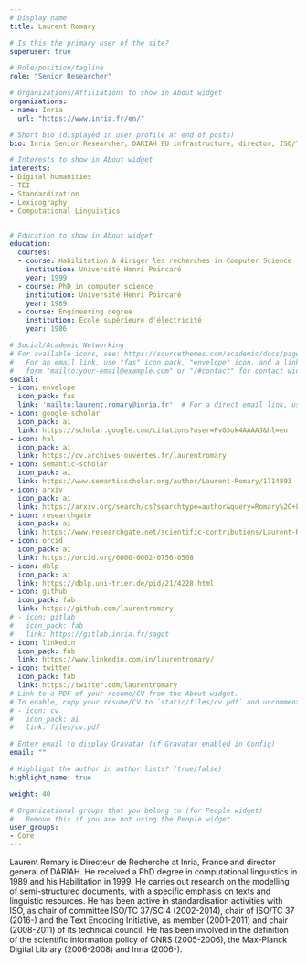 ```yaml
---
# Display name
title: Laurent Romary

# Is this the primary user of the site?
superuser: true

# Role/position/tagline
role: "Senior Researcher"

# Organizations/Affiliations to show in About widget
organizations: 
- name: Inria
  url: "https://www.inria.fr/en/"

# Short bio (displayed in user profile at end of posts)
bio: Inria Senior Researcher, DARIAH EU infrastructure, director, ISO/TC 37 chair

# Interests to show in About widget
interests:
- Digital humanities
- TEI
- Standardization
- Lexicography
- Computational Linguistics


# Education to show in About widget
education:
  courses:
  - course: Habilitation à diriger les recherches in Computer Science
    institution: Université Henri Poincaré
    year: 1999
  - course: PhD in computer science
    institution: Université Henri Poincaré
    year: 1989
  - course: Engineering degree
    institution: École supérieure d'électricité
    year: 1986

# Social/Academic Networking
# For available icons, see: https://sourcethemes.com/academic/docs/page-builder/#icons
#   For an email link, use "fas" icon pack, "envelope" icon, and a link in the
#   form "mailto:your-email@example.com" or "/#contact" for contact widget.
social:
- icon: envelope
  icon_pack: fas
  link: 'mailto:laurent.romary@inria.fr'  # For a direct email link, use "mailto:test@example.org".
- icon: google-scholar
  icon_pack: ai
  link: https://scholar.google.com/citations?user=FvG3ok4AAAAJ&hl=en
- icon: hal
  icon_pack: ai
  link: https://cv.archives-ouvertes.fr/laurentromary
- icon: semantic-scholar
  icon_pack: ai
  link: https://www.semanticscholar.org/author/Laurent-Romary/1714893
- icon: arxiv
  icon_pack: ai
  link: https://arxiv.org/search/cs?searchtype=author&query=Romary%2C+L
- icon: researchgate
  icon_pack: ai
  link: https://www.researchgate.net/scientific-contributions/Laurent-Romary-2128442517
- icon: orcid
  icon_pack: ai
  link: https://orcid.org/0000-0002-0756-0508
- icon: dblp
  icon_pack: ai
  link: https://dblp.uni-trier.de/pid/21/4228.html
- icon: github
  icon_pack: fab
  link: https://github.com/laurentromary
# - icon: gitlab
#   icon_pack: fab
#   link: https://gitlab.inria.fr/sagot
- icon: linkedin
  icon_pack: fab
  link: https://www.linkedin.com/in/laurentromary/
- icon: twitter
  icon_pack: fab
  link: https://twitter.com/laurentromary
# Link to a PDF of your resume/CV from the About widget.
# To enable, copy your resume/CV to `static/files/cv.pdf` and uncomment the lines below.
# - icon: cv
#   icon_pack: ai
#   link: files/cv.pdf

# Enter email to display Gravatar (if Gravatar enabled in Config)
email: ""

# Highlight the author in author lists? (true/false)
highlight_name: true

weight: 40

# Organizational groups that you belong to (for People widget)
#   Remove this if you are not using the People widget.
user_groups:
- Core
---
```


Laurent Romary is Directeur de Recherche at Inria, France and director general of DARIAH. He received a PhD degree in computational linguistics in 1989 and his Habilitation in 1999. He carries out research on the modelling of semi-structured documents, with a specific emphasis on texts and linguistic resources. He has been active in standardisation activities with ISO, as chair of committee ISO/TC 37/SC 4 (2002-2014), chair of ISO/TC 37 (2016-) and the Text Encoding Initiative, as member (2001-2011) and chair (2008-2011) of its technical council. He has been involved in the definition of the scientific information policy of CNRS (2005-2006), the Max-Planck Digital Library (2006-2008) and Inria (2006-).
